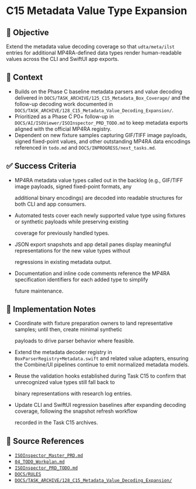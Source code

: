 # C15 Metadata Value Type Expansion

## 🎯 Objective

Extend the metadata value decoding coverage so that `udta/meta/ilst` entries for additional MP4RA-defined data types render human-readable values across the CLI and SwiftUI app exports.

## 🧩 Context

- Builds on the Phase C baseline metadata parsers and value decoding delivered in `DOCS/TASK_ARCHIVE/125_C15_Metadata_Box_Coverage/` and the follow-up decoding work documented in `DOCS/TASK_ARCHIVE/128_C15_Metadata_Value_Decoding_Expansion/`.
- Prioritized as a Phase C P0+ follow-up in `DOCS/AI/ISOViewer/ISOInspector_PRD_TODO.md` to keep metadata exports aligned with the official MP4RA registry.
- Dependent on new fixture samples capturing GIF/TIFF image payloads, signed fixed-point values, and other outstanding MP4RA data encodings referenced in `todo.md` and `DOCS/INPROGRESS/next_tasks.md`.

## ✅ Success Criteria

- MP4RA metadata value types called out in the backlog (e.g., GIF/TIFF image payloads, signed fixed-point formats, any

  additional binary encodings) are decoded into readable structures for both CLI and app consumers.

- Automated tests cover each newly supported value type using fixtures or synthetic payloads while preserving existing

  coverage for previously handled types.

- JSON export snapshots and app detail panes display meaningful representations for the new value types without

  regressions in existing metadata output.

- Documentation and inline code comments reference the MP4RA specification identifiers for each added type to simplify

  future maintenance.

## 🔧 Implementation Notes

- Coordinate with fixture preparation owners to land representative samples; until then, create minimal synthetic

  payloads to drive parser behavior where feasible.

- Extend the metadata decoder registry in `BoxParserRegistry+Metadata.swift` and related value adapters, ensuring the Combine/UI pipelines continue to emit normalized metadata models.
- Reuse the validation hooks established during Task C15 to confirm that unrecognized value types still fall back to

  binary representations with research log entries.

- Update CLI and SwiftUI regression baselines after expanding decoding coverage, following the snapshot refresh workflow

  recorded in the Task C15 archives.

## 🧠 Source References

- [`ISOInspector_Master_PRD.md`](../AI/ISOViewer/ISOInspector_PRD_Full/ISOInspector_Master_PRD.md)
- [`04_TODO_Workplan.md`](../AI/ISOInspector_Execution_Guide/04_TODO_Workplan.md)
- [`ISOInspector_PRD_TODO.md`](../AI/ISOViewer/ISOInspector_PRD_TODO.md)
- [`DOCS/RULES`](../RULES)
- [`DOCS/TASK_ARCHIVE/128_C15_Metadata_Value_Decoding_Expansion/`](../TASK_ARCHIVE/128_C15_Metadata_Value_Decoding_Expansion/)
